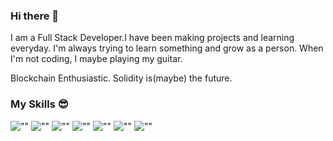 ### Hi there 👋
I am a Full Stack Developer.I have been making projects and learning everyday.
I'm always trying to learn something and grow as a person. When I'm not coding, I maybe playing my guitar.

Blockchain Enthusiastic.
Solidity is(maybe) the future.

### My Skills 😎
![""](https://img.shields.io/badge/-blue?logo=html5&logoColor=white)
![""](https://img.shields.io/badge/-black?logo=Javascript&logoColor=Yellow)
![""](https://img.shields.io/badge/-black?logo=React)
![""](https://img.shields.io/badge/-purple?logo=Redux)
![""](https://img.shields.io/badge/-white?logo=sass)
![""](https://img.shields.io/badge/-white?logo=java&logoColor=blue)
![""](https://img.shields.io/badge/-white?logo=mongodb&logoColor=green)
